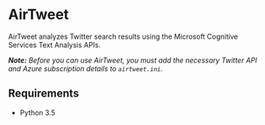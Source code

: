 # AirTweet

AirTweet analyzes Twitter search results using the Microsoft Cognitive Services
Text Analysis APIs.

***Note:** Before you can use AirTweet, you must add the necessary Twitter API and
Azure subscription details to `airtweet.ini`.*

## Requirements

* Python 3.5
